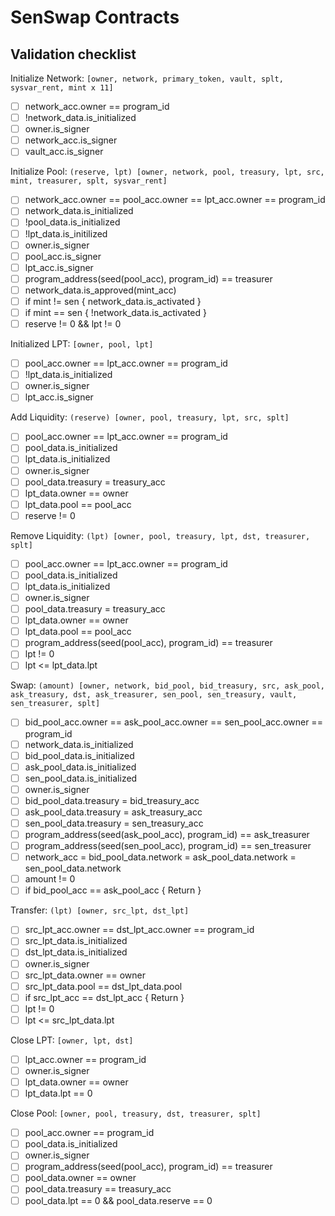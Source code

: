 # SenSwap Contracts

## Validation checklist

Initialize Network: `[owner, network, primary_token, vault, splt, sysvar_rent, mint x 11]`
- [ ] network_acc.owner == program_id
- [ ] !network_data.is_initialized
- [ ] owner.is_signer
- [ ] network_acc.is_signer
- [ ] vault_acc.is_signer

Initialize Pool: `(reserve, lpt) [owner, network, pool, treasury, lpt, src, mint, treasurer, splt, sysvar_rent]`

- [ ] network_acc.owner == pool_acc.owner == lpt_acc.owner == program_id
- [ ] network_data.is_initialized
- [ ] !pool_data.is_initialized
- [ ] !lpt_data.is_initilized
- [ ] owner.is_signer
- [ ] pool_acc.is_signer
- [ ] lpt_acc.is_signer
- [ ] program_address(seed(pool_acc), program_id) == treasurer
- [ ] network_data.is_approved(mint_acc)
- [ ] if mint != sen { network_data.is_activated }
- [ ] if mint == sen { !network_data.is_activated }
- [ ] reserve != 0 && lpt != 0

Initialized LPT: `[owner, pool, lpt]`

- [ ] pool_acc.owner == lpt_acc.owner == program_id
- [ ] !lpt_data.is_initialized
- [ ] owner.is_signer
- [ ] lpt_acc.is_signer

Add Liquidity: `(reserve) [owner, pool, treasury, lpt, src, splt]`

- [ ] pool_acc.owner == lpt_acc.owner == program_id
- [ ] pool_data.is_initialized
- [ ] lpt_data.is_initialized
- [ ] owner.is_signer
- [ ] pool_data.treasury = treasury_acc
- [ ] lpt_data.owner == owner
- [ ] lpt_data.pool == pool_acc
- [ ] reserve != 0

Remove Liquidity: `(lpt) [owner, pool, treasury, lpt, dst, treasurer, splt]`

- [ ] pool_acc.owner == lpt_acc.owner == program_id
- [ ] pool_data.is_initialized
- [ ] lpt_data.is_initialized
- [ ] owner.is_signer
- [ ] pool_data.treasury = treasury_acc
- [ ] lpt_data.owner == owner
- [ ] lpt_data.pool == pool_acc
- [ ] program_address(seed(pool_acc), program_id) == treasurer
- [ ] lpt != 0
- [ ] lpt <= lpt_data.lpt

Swap: `(amount) [owner, network, bid_pool, bid_treasury, src, ask_pool, ask_treasury, dst, ask_treasurer, sen_pool, sen_treasury, vault, sen_treasurer, splt]`

- [ ] bid_pool_acc.owner == ask_pool_acc.owner == sen_pool_acc.owner == program_id
- [ ] network_data.is_initialized
- [ ] bid_pool_data.is_initialized
- [ ] ask_pool_data.is_initialized
- [ ] sen_pool_data.is_initialized
- [ ] owner.is_signer
- [ ] bid_pool_data.treasury = bid_treasury_acc
- [ ] ask_pool_data.treasury = ask_treasury_acc
- [ ] sen_pool_data.treasury = sen_treasury_acc
- [ ] program_address(seed(ask_pool_acc), program_id) == ask_treasurer
- [ ] program_address(seed(sen_pool_acc), program_id) == sen_treasurer
- [ ] network_acc = bid_pool_data.network = ask_pool_data.network = sen_pool_data.network
- [ ] amount != 0
- [ ] if bid_pool_acc == ask_pool_acc { Return }

Transfer: `(lpt) [owner, src_lpt, dst_lpt]`

- [ ] src_lpt_acc.owner == dst_lpt_acc.owner == program_id
- [ ] src_lpt_data.is_initialized
- [ ] dst_lpt_data.is_initialized
- [ ] owner.is_signer
- [ ] src_lpt_data.owner == owner
- [ ] src_lpt_data.pool == dst_lpt_data.pool
- [ ] if src_lpt_acc == dst_lpt_acc { Return }
- [ ] lpt != 0
- [ ] lpt <= src_lpt_data.lpt

Close LPT: `[owner, lpt, dst]`

- [ ] lpt_acc.owner == program_id
- [ ] owner.is_signer
- [ ] lpt_data.owner == owner
- [ ] lpt_data.lpt == 0

Close Pool: `[owner, pool, treasury, dst, treasurer, splt]`

- [ ] pool_acc.owner == program_id
- [ ] pool_data.is_initialized
- [ ] owner.is_signer
- [ ] program_address(seed(pool_acc), program_id) == treasurer
- [ ] pool_data.owner == owner
- [ ] pool_data.treasury == treasury_acc
- [ ] pool_data.lpt == 0 && pool_data.reserve == 0